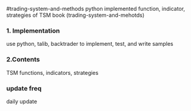 #trading-system-and-methods
python implemented function, indicator, strategies of  TSM book (trading-system-and-mehotds)

### 1. Implementation
use python, talib, backtrader to implement, test, and write samples 

### 2.Contents
TSM functions, indicators, strategies

### update freq
daily update

